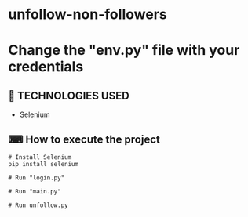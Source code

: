 # unfollow-non-followers

# Change the "env.py" file with your credentials

## 🚀 TECHNOLOGIES USED

- Selenium

## ⌨ How to execute the project
```
# Install Selenium
pip install selenium

# Run "login.py"

# Run "main.py"

# Run unfollow.py
